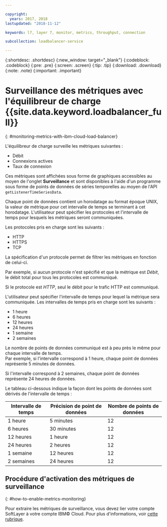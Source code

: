 ```yaml
---

copyright:
  years: 2017, 2018
lastupdated: "2018-11-12"

keywords: l7, layer 7, monitor, metrics, throughput, connection

subcollection: loadbalancer-service

---
```


{:shortdesc: .shortdesc}
{:new_window: target="_blank"}
{:codeblock: .codeblock}
{:pre: .pre}
{:screen: .screen}
{:tip: .tip}
{:download: .download}
{:note: .note}
{:important: .important}

# Surveillance des métriques avec l'équilibreur de charge {{site.data.keyword.loadbalancer_full}}
{: #monitoring-metrics-with-ibm-cloud-load-balancer}

L'équilibreur de charge surveille les métriques suivantes :

* Débit
* Connexions actives
* Taux de connexion

Ces métriques sont affichées sous forme de graphiques accessibles au moyen de l'onglet **Surveillance** et sont disponibles à l'aide d'un programme sous forme de points de données de séries temporelles au moyen de l'API `getListenerTimeSeriesData`.

Chaque point de données contient un horodatage au format époque UNIX, la valeur de métrique pour cet intervalle de temps se terminant à cet horodatage. L'utilisateur peut spécifier les protocoles et l'intervalle de temps pour lesquels les métriques seront communiquées.

Les protocoles pris en charge sont les suivants :

* HTTP
* HTTPS
* TCP

La spécification d'un protocole permet de filtrer les métriques en fonction de celui-ci.

Par exemple, si aucun protocole n'est spécifié et que la métrique est *Débit*, le débit total pour tous les protocoles est communiqué.

Si le protocole est *HTTP*, seul le débit pour le trafic HTTP est communiqué.

L'utilisateur peut spécifier l'intervalle de temps pour lequel la métrique sera communiquée. Les intervalles de temps pris en charge sont les suivants :

* 1 heure
* 6 heures
* 12 heures
* 24 heures
* 1 semaine
* 2 semaines

Le nombre de points de données communiqué est à peu près le même pour chaque intervalle de temps.  
Par exemple, si l'intervalle correspond à 1 heure, chaque point de données représente 5 minutes de données.

Si l'intervalle correspond à 2 semaines, chaque point de données représente 24 heures de données.

Le tableau ci-dessous indique la façon dont les points de données sont dérivés de l'intervalle de temps :

| Intervalle de temps | Précision de point de données | Nombre de points de données |                                                                                              
| ------------------------------------------ | --------------------------------------------------- | -------------------|
| 1 heure    | 5 minutes | 12   |
| 6 heures   | 30 minutes | 12  |
| 12 heures  | 1 heure | 12 |
| 24 heures  | 2 heures | 12 |
| 1 semaine    | 12 heures | 12 |
| 2 semaines  | 24 heures | 12 |

## Procédure d'activation des métriques de surveillance
{: #how-to-enable-metrics-monitoring}

Pour extraire les métriques de surveillance, vous devez lier votre compte SoftLayer à votre compte IBM© Cloud. Pour plus d'informations, voir [cette rubrique](/docs/account?topic=account-unifyingaccounts#link_accounts).

